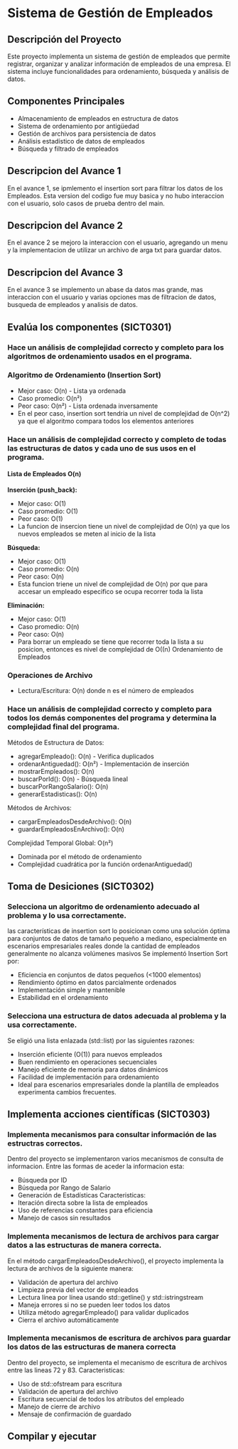 # Sistema de Gestión de Empleados

## Descripción del Proyecto
Este proyecto implementa un sistema de gestión de empleados que permite registrar, organizar y analizar información de empleados de una empresa. El sistema incluye funcionalidades para ordenamiento, búsqueda y análisis de datos.

## Componentes Principales
- Almacenamiento de empleados en estructura de datos
- Sistema de ordenamiento por antigüedad
- Gestión de archivos para persistencia de datos
- Análisis estadístico de datos de empleados
- Búsqueda y filtrado de empleados

## Descripcion del Avance 1
En el avance 1, se ipmlemento el insertion sort para filtrar los datos de los Empleados. Esta version del codigo fue muy basica y no hubo interaccion con el usuario, solo casos de prueba dentro del main. 

## Descripcion del Avance 2
En el avance 2 se mejoro la interaccion con el usuario, agregando un menu y la implementacion de utilizar un archivo de arga txt para guardar datos. 

## Descripcion del Avance 3
En el avance 3 se implemento un abase da datos mas grande, mas interaccion con el usuario y varias opciones mas de filtracion de datos, busqueda de empleados y analisis de datos. 

## Evalúa los componentes (SICT0301)
### Hace un análisis de complejidad correcto y completo para los algoritmos de ordenamiento usados en el programa.
### Algoritmo de Ordenamiento (Insertion Sort)
- Mejor caso: O(n) - Lista ya ordenada
- Caso promedio: O(n²)
- Peor caso: O(n²) - Lista ordenada inversamente
- En el peor caso, insertion sort tendria un nivel de complejidad de O(n^2) ya que el algoritmo compara todos los elementos anteriores

### Hace un análisis de complejidad correcto y completo de todas las estructuras de datos y cada uno de sus usos en el programa.
#### Lista de Empleados O(n)

**Inserción (push_back):**
- Mejor caso: O(1)
- Caso promedio: O(1)
- Peor caso: O(1)
- La funcion de insercion tiene un nivel de complejidad de O(n) ya que los nuevos empleados se meten al inicio de la lista

**Búsqueda:**
- Mejor caso: O(1)
- Caso promedio: O(n)
- Peor caso: O(n)
- Esta funcion triene un nivel de complejidad de O(n) por que para accesar un empleado especifico se ocupa recorrer toda la lista

**Eliminación:**
- Mejor caso: O(1)
- Caso promedio: O(n)
- Peor caso: O(n)
- Para borrar un empleado se tiene que recorrer toda la lista a su posicion, entonces es nivel de complejidad de O((n) Ordenamiento de Empleados

### Operaciones de Archivo

- Lectura/Escritura: O(n) donde n es el número de empleados

### Hace un análisis de complejidad correcto y completo para todos los demás componentes del programa y determina la complejidad final del programa.
Métodos de Estructura de Datos:
- agregarEmpleado(): O(n) - Verifica duplicados
- ordenarAntiguedad(): O(n²) - Implementación de inserción
- mostrarEmpleados(): O(n)
- buscarPorId(): O(n) - Búsqueda lineal
- buscarPorRangoSalario(): O(n)
- generarEstadisticas(): O(n)

Métodos de Archivos:
- cargarEmpleadosDesdeArchivo(): O(n)
- guardarEmpleadosEnArchivo(): O(n)


Complejidad Temporal Global: O(n²)
- Dominada por el método de ordenamiento
- Complejidad cuadrática por la función ordenarAntiguedad()

## Toma de Desiciones (SICT0302)

### Selecciona un algoritmo de ordenamiento adecuado al problema y lo usa correctamente.
las características de insertion sort lo posicionan como una solución óptima para conjuntos de datos de tamaño pequeño a mediano, especialmente en escenarios empresariales reales donde la cantidad de empleados generalmente no alcanza volúmenes masivos
Se implementó Insertion Sort por:
- Eficiencia en conjuntos de datos pequeños (<1000 elementos)
- Rendimiento óptimo en datos parcialmente ordenados
- Implementación simple y mantenible
- Estabilidad en el ordenamiento

### Selecciona una estructura de datos adecuada al problema y la usa correctamente.
Se eligió una lista enlazada (std::list) por las siguientes razones:
- Inserción eficiente (O(1)) para nuevos empleados
- Buen rendimiento en operaciones secuenciales
- Manejo eficiente de memoria para datos dinámicos
- Facilidad de implementación para ordenamiento
- Ideal para escenarios empresariales donde la plantilla de empleados experimenta cambios frecuentes.

## Implementa acciones científicas (SICT0303)

### Implementa mecanismos para consultar información de las estructras correctos.
Dentro del proyecto se implementaron varios mecanismos de consulta de informacion. Entre las formas de aceder la informacion esta: 
- Búsqueda por ID
- Búsqueda por Rango de Salario
- Generación de Estadísticas
Caracteristicas: 
- Iteración directa sobre la lista de empleados
- Uso de referencias constantes para eficiencia
- Manejo de casos sin resultados

### Implementa mecanismos de lectura de archivos para cargar datos a las estructuras de manera correcta.
En el método cargarEmpleadosDesdeArchivo(), el proyecto implementa la lectura de archivos de la siguiente manera: 
- Validación de apertura del archivo
- Limpieza previa del vector de empleados
- Lectura línea por línea usando std::getline() y std::istringstream
- Maneja errores si no se pueden leer todos los datos
- Utiliza método agregarEmpleado() para validar duplicados
- Cierra el archivo automáticamente

### Implementa mecanismos de escritura de archivos para guardar los datos de las estructuras de manera correcta
Dentro del proyecto, se implementa el mecanismo de escritura de archivos entre las lineas 72 y 83. 
Caracteristicas: 
- Uso de std::ofstream para escritura
- Validación de apertura del archivo
- Escritura secuencial de todos los atributos del empleado
- Manejo de cierre de archivo
- Mensaje de confirmación de guardado

## Compilar y ejecutar

